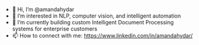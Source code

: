 - 👋 Hi, I’m @amandahydar
- 👀 I’m interested in NLP, computer vision, and intelligent automation
- 🌱 I’m currently building custom Intelligent Document Processing systems for enterprise customers
- 📫 How to connect with me: https://www.linkedin.com/in/amandahydar/

<!---
amandahydar/amandahydar is a ✨ special ✨ repository because its `README.md` (this file) appears on your GitHub profile.
You can click the Preview link to take a look at your changes.
--->
